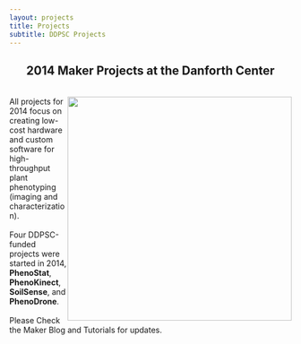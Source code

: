 ```yaml
---
layout: projects
title: Projects
subtitle: DDPSC Projects
---
```

<h2 align="center">2014 Maker Projects at the Danforth Center</h2>

<br>
<a href="{{site.baseurl}}/images/project_imgs/drone.jpg" target="_blank">
<img style="float:right" src="{{site.baseurl}}/images/project_imgs/drone.jpg" width="400"></a>
All projects for 2014 focus on creating low-cost hardware and custom software for high-throughput plant phenotyping (imaging and characterization).<br><br>
Four DDPSC-funded projects were started in 2014, <b>PhenoStat</b>, <b>PhenoKinect</b>, <b>SoilSense</b>, and <b>PhenoDrone</b>.<br><br>
Please Check the Maker Blog and Tutorials for updates.
<br>
<br>


